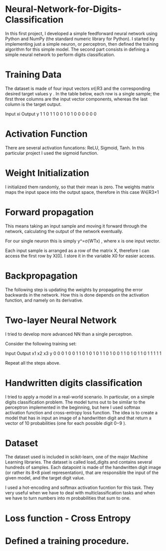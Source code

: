 # Neural-Network-for-Digits-Classification

In this first project, I developed a simple feedforward neural network using Python and NumPy (the standard numeric library for Python). I started by implementing just a simple neuron, or perceptron, then defined the training algorithm for this simple model. The second part consists in defining a simple neural network to perform digits classification.

# Training Data

The dataset is made of four input vectors  x∈R3  and the corresponding desired target values  y . In the table below, each row is a single sample; the first three columns are the input vector components, whereas the last column is the target output.

  Input xi 		Output  y 
1	   1	   0	   1
1	   0	   0	   1
0	   1	   0	   0
0	   0	   0	   0

# Activation Function

There are several activation funcations: ReLU, Sigmoid, Tanh.
In this particular project I used the sigmoid function.

# Weight Initialization

I initialized them randomly, so that their mean is zero. The weights matrix maps the input space into the output space, therefore in this case  W∈R3×1

# Forward propagation

This means taking an input sample and moving it forward through the network, calculating the output of the network eventually.

For our single neuron this is simply  y^=σ(WTx) , where  x  is one input vector.

Each input sample is arranged as a row of the matrix X, therefore I can access the first row by X[0]. I store it in the variable X0 for easier access. 

# Backpropagation

The following step is updating the weights by propagating the error backwards in the network. How this is done depends on the activation function, and namely on its derivative.

# Two-layer Neural Network

I tried to develop more advanced NN than a single perceptron. 

Consider the following training set:

  Input		      Output
x1 	 x2 	 x3 	 y 
0	   0	   0	   1
0	   0	   1	   1
0	   1	   0	   1
0	   1	   1	   0
1	   0	   0	   1
1	   0 	   1	   0
1	   1	   0	   1
1	   1	   1	   1

Repeat all the steps above.

# Handwritten digits classification

I tried to apply a model in a real-world scenario. In particular, on a simple digits classification problem. The model turns out to be similar to the perceptron implemented in the beginning, but here I used softmax activation function and cross-entropy loss function. The idea is to create a model that has in input an image of a handwritten digit and that return a vector of 10 probabilities (one for each possible digit  0−9 ).

# Dataset
The dataset used is included in scikit-learn, one of the major Machine Learning libraries. The dataset is called load_digits and contains several hundreds of samples. Each datapoint is made of the handwritten digit image (or rather its 8×8 pixel representation), that are responsible the input of the given model, and the target digit value.

I used a hot-encoding and softmax activation fucntion for this task. They very useful when we have to deal with multiclassification tasks and when we have to turn numbers into  m  probabilities that sum to one. 

# Loss function - Cross Entropy
# Defined a training procedure.
